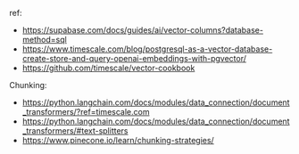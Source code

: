 ref:

- https://supabase.com/docs/guides/ai/vector-columns?database-method=sql
- https://www.timescale.com/blog/postgresql-as-a-vector-database-create-store-and-query-openai-embeddings-with-pgvector/
- https://github.com/timescale/vector-cookbook

Chunking:

- https://python.langchain.com/docs/modules/data_connection/document_transformers/?ref=timescale.com
- https://python.langchain.com/docs/modules/data_connection/document_transformers/#text-splitters
- https://www.pinecone.io/learn/chunking-strategies/

